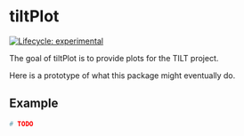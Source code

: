 
<!-- README.md is generated from README.Rmd. Please edit that file -->

# tiltPlot

<!-- badges: start -->

[![Lifecycle:
experimental](https://img.shields.io/badge/lifecycle-experimental-orange.svg)](https://lifecycle.r-lib.org/articles/stages.html#experimental)
<!-- badges: end -->

The goal of tiltPlot is to provide plots for the TILT project.

Here is a prototype of what this package might eventually do.

## Example

``` r
# TODO
```

